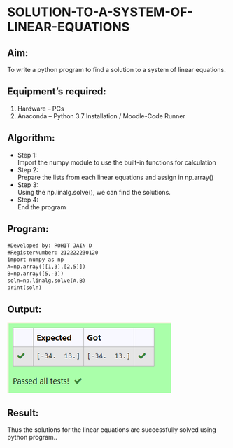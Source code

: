 # SOLUTION-TO-A-SYSTEM-OF-LINEAR-EQUATIONS
## Aim:
To write a python program to find a solution to a system of linear equations.
## Equipment’s required:
1. 	Hardware – PCs
2. 	Anaconda – Python 3.7 Installation / Moodle-Code Runner
## Algorithm:
- Step 1:  
Import the numpy module to use the built-in functions for calculation
- Step 2:  
 Prepare the lists from each linear equations and assign in np.array()
- Step 3:  
Using the np.linalg.solve(), we can find the solutions.
- Step 4:   
End the program
## Program:
```#Program to find the solution for the given linear equations.
#Developed by: ROHIT JAIN D
#RegisterNumber: 212222230120
import numpy as np
A=np.array([[1,3],[2,5]])
B=np.array([5,-3])
soln=np.linalg.solve(A,B)
print(soln)
```
## Output:
![OUTPUT](./images/output.png)
## Result: 
Thus the solutions for the linear equations are successfully solved using python program..